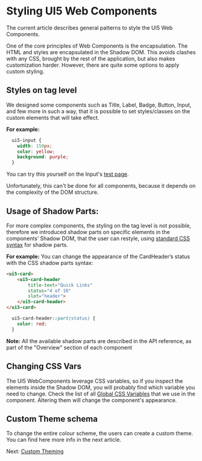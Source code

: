 # Styling UI5 Web Components

The current article describes general patterns to style the UI5 Web Components.

One of the core principles of Web Components is the encapsulation. The HTML and styles are encapsulated in the Shadow DOM. This avoids clashes with any CSS, brought by the rest of the application, but also makes customization harder. However, there are quite some options to apply custom styling.


## Styles on tag level
We designed some components such as Title, Label, Badge, Button, Input, and few more in such a way, that it is possible to set styles/classes on the custom elements that will take effect.

<b>For example:</b>
```css
  ui5-input {
    width: 150px;
    color: yellow;
    background: purple;
  }
```
You can try this yourself on the Input's [test page](https://sap.github.io/ui5-webcomponents/main/playground/main/pages/Input/). 

Unfortunately, this can't be done for all components, because it depends on the complexity of the DOM structure.


## Usage of Shadow Parts: 
For more complex components, the styling on the tag level is not possible, therefore we introduced shadow parts on specific elements in the components’ Shadow DOM, that the user can restyle, using [standard CSS syntax](https://developer.mozilla.org/en-US/docs/Web/CSS/::part) for shadow parts.

<b>For example:</b> You can change the appearance of the CardHeader’s status with the CSS shadow parts syntax:

```html
<ui5-card>
	<ui5-card-header
        title-text="Quick Links"
		status="4 of 10"
		slot="header">
	</ui5-card-header>
</ui5-card>
```

```css
  ui5-card-header::part(status) {
    color: red;
  }
```

<b>Note:</b> All the available shadow parts are described in the API reference, as part of the "Overview" section of each component


## Changing CSS Vars
The UI5 WebComponents leverage CSS variables, so if you inspect the elements inside the Shadow DOM, you will probably find which variable you need to change. Check the list of all [Global CSS Variables]((https://github.com/SAP/theming-base-content/blob/master/content/Base/baseLib/sap_horizon/css_variables.css)) that we use in the component. Altering them will change the component's appearance.


## Custom Theme schema
To change the entire colour scheme, the users can create a custom theme.
You can find here more info in the next article.

Next: [Custom Theming](./02-theme.md)

